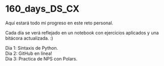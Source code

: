 # 160_days_DS_CX

Aquí estará todo mi progreso en este reto personal.

Cada día se verá reflejado en un notebook con ejercicios aplicados y una bitácora actualizada. :)

Dia 1: Sintaxis de Python. </br>
Dia 2: GitHub en línea!</br>
Dia 3: Practica de NPS con Polars.
